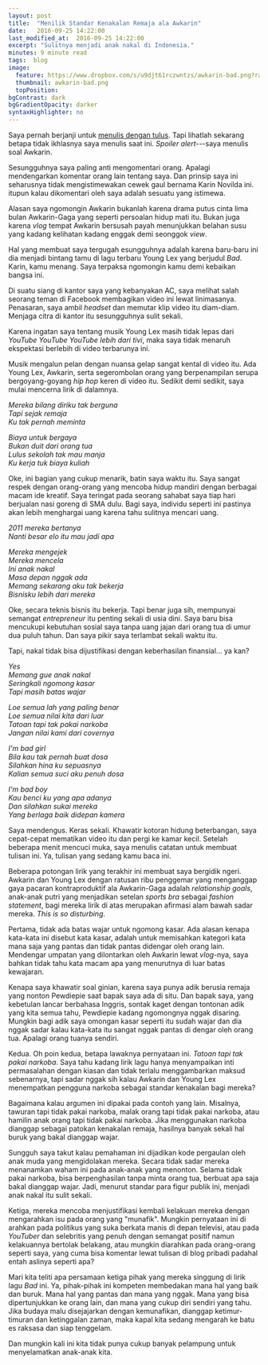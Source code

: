 ```yaml
---
layout: post
title:  "Menilik Standar Kenakalan Remaja ala Awkarin"
date:   2016-09-25 14:22:00
last_modified_at:  2016-09-25 14:22:00
excerpt: "Sulitnya menjadi anak nakal di Indonesia."
minutes: 9 minute read
tags:  blog
image:
  feature: https://www.dropbox.com/s/u9djt61rczwntzs/awkarin-bad.png?raw=1
  thumbnail: awkarin-bad.png
  topPosition:
bgContrast: dark
bgGradientOpacity: darker
syntaxHighlighter: no
---
```


Saya pernah berjanji untuk [menulis dengan tulus](http://blog.ekkypramana.com/saya-ingin-menulis-dengan-tulus-lagi). Tapi lihatlah sekarang betapa tidak ikhlasnya saya menulis saat ini. *Spoiler alert*---saya menulis soal Awkarin.

Sesungguhnya saya paling anti mengomentari orang. Apalagi mendengarkan komentar orang lain tentang saya. Dan prinsip saya ini seharusnya tidak mengistimewakan cewek gaul bernama Karin Novilda ini. itupun kalau dikomentari oleh saya adalah sesuatu yang istimewa.

Alasan saya ngomongin Awkarin bukanlah karena drama putus cinta lima bulan Awkarin-Gaga yang seperti persoalan hidup mati itu. Bukan juga karena *vlog* tempat Awkarin bersusah payah menunjukkan belahan susu yang kadang kelihatan kadang enggak demi seonggok *view*.

Hal yang membuat saya tergugah esungguhnya adalah karena baru-baru ini dia menjadi bintang tamu di lagu terbaru Young Lex yang berjudul *Bad*. Karin, kamu menang. Saya terpaksa ngomongin kamu demi kebaikan bangsa ini.

<div class="img img--fullContainer img--14xLeading desaturate" style="background-image: url(http://www.reactiongifs.com/r/frsib.gif);"></div>

Di suatu siang di kantor saya yang kebanyakan AC, saya melihat salah seorang teman di Facebook membagikan video ini lewat linimasanya. Penasaran, saya ambil *headset* dan memutar klip video itu diam-diam. Menjaga citra di kantor itu sesungguhnya sulit sekali.

Karena ingatan saya tentang musik Young Lex masih tidak lepas dari *YouTube YouTube YouTube lebih dari tivi*, maka saya tidak menaruh ekspektasi berlebih di video terbarunya ini.

Musik mengalun pelan dengan nuansa gelap sangat kental di video itu. Ada Young Lex, Awkarin, serta segerombolan orang yang berpenampilan serupa bergoyang-goyang *hip hop* keren di video itu. Sedikit demi sedikit, saya mulai mencerna lirik di dalamnya.

   *Mereka bilang diriku tak berguna*  
   *Tapi sejak remaja*  
   *Ku tak pernah meminta*

   *Biaya untuk bergaya*  
   *Bukan duit dari orang tua*  
   *Lulus sekolah tak mau manja*  
   *Ku kerja tuk biaya kuliah*  

Oke, ini bagian yang cukup menarik, batin saya waktu itu. Saya sangat respek dengan orang-orang yang mencoba hidup mandiri dengan berbagai macam ide kreatif. Saya teringat pada seorang sahabat saya tiap hari berjualan nasi goreng di SMA dulu. Bagi saya, individu seperti ini pastinya akan lebih menghargai uang karena tahu sulitnya mencari uang.

<div class="img img--fullContainer img--14xLeading desaturate" style="background-image: url(http://www.reactiongifs.com/r/tumblr_n0g19201461qf1116o1_400.gif);"></div>

   *2011 mereka bertanya*  
   *Nanti besar elo itu mau jadi apa*

   *Mereka mengejek*  
   *Mereka mencela*  
   *Ini anak nakal*  
   *Masa depan nggak ada*  
   *Memang sekarang aku tak bekerja*  
   *Bisnisku lebih dari mereka*

Oke, secara teknis bisnis itu bekerja. Tapi benar juga sih, mempunyai semangat *entrepreneur* itu penting sekali di usia dini. Saya baru bisa mencukupi kebutuhan sosial saya tanpa uang jajan dari orang tua di umur dua puluh tahun. Dan saya pikir saya terlambat sekali waktu itu.

Tapi, nakal tidak bisa dijustifikasi dengan keberhasilan finansial... ya kan?

   *Yes*  
   *Memang gue anak nakal*  
   *Seringkali ngomong kasar*  
   *Tapi masih batas wajar*

   *Loe semua lah yang paling benar*  
   *Loe semua nilai kita dari luar*  
   *Tatoan tapi tak pakai narkoba*  
   *Jangan nilai kami dari covernya*  

   *I'm bad girl*  
   *Bila kau tak pernah buat dosa*  
   *Silahkan hina ku sepuasnya*  
   *Kalian semua suci aku penuh dosa*  

   *I'm bad boy*  
   *Kau benci ku yang apa adanya*  
   *Dan silahkan sukai mereka*  
   *Yang berlaga baik didepan kamera*

<div class="img img--fullContainer img--14xLeading desaturate" style="background-image: url(http://www.reactiongifs.com/r/monkey.gif);"></div>

Saya mendengus. Keras sekali. Khawatir kotoran hidung beterbangan, saya cepat-cepat mematikan video itu dan pergi ke kamar kecil. Setelah beberapa menit mencuci muka, saya menulis catatan untuk membuat tulisan ini. Ya, tulisan yang sedang kamu baca ini.

Beberapa potongan lirik yang terakhir ini membuat saya bergidik ngeri. Awkarin dan Young Lex dengan ratusan ribu penggemar yang menganggap gaya pacaran kontraproduktif ala Awkarin-Gaga adalah *relationship goals*, anak-anak putri yang menjadikan setelan *sports bra* sebagai *fashion statement*, bagi mereka lirik di atas merupakan afirmasi alam bawah sadar mereka. *This is so disturbing*.

Pertama, tidak ada batas wajar untuk ngomong kasar. Ada alasan kenapa kata-kata ini disebut kata kasar, adalah untuk memisahkan kategori kata mana saja yang pantas dan tidak pantas didengar oleh orang lain. Mendengar umpatan yang dilontarkan oleh Awkarin lewat *vlog*-nya, saya bahkan tidak tahu kata macam apa yang menurutnya di luar batas kewajaran.

Kenapa saya khawatir soal ginian, karena saya punya adik berusia remaja yang nonton Pewdiepie saat bapak saya ada di situ. Dan bapak saya, yang kebetulan lancar berbahasa Inggris, sontak kaget dengan tontonan adik yang kita semua tahu, Pewdiepie kadang ngomongnya nggak disaring. Mungkin bagi adik saya omongan kasar seperti itu sudah wajar dan dia nggak sadar kalau kata-kata itu sangat nggak pantas di dengar oleh orang tua. Apalagi orang tuanya sendiri.

Kedua. Oh poin kedua, betapa lawaknya pernyataan ini. *Tatoan tapi tak pakai narkoba*. Saya tahu kadang lirik lagu  hanya menyampaikan inti permasalahan dengan kiasan dan tidak terlalu menggambarkan maksud sebenarnya, tapi sadar nggak sih kalau Awkarin dan Young Lex menempatkan pengguna narkoba sebagai standar kenakalan bagi mereka?

<div class="img img--fullContainer img--14xLeading desaturate" style="background-image: url(http://www.reactiongifs.com/wp-content/uploads/2013/12/meh.gif);"></div>

Bagaimana kalau argumen ini dipakai pada contoh yang lain. Misalnya, tawuran tapi tidak pakai narkoba, malak orang tapi tidak pakai narkoba, atau hamilin anak orang tapi tidak pakai narkoba. Jika menggunakan narkoba dianggap sebagai patokan kenakalan remaja, hasilnya banyak sekali hal buruk yang bakal dianggap wajar.

Sungguh saya takut kalau pemahaman ini dijadikan kode pergaulan oleh anak muda yang mengidolakan mereka. Secara tidak sadar mereka menanamkan waham ini pada anak-anak yang menonton. Selama tidak pakai narkoba, bisa berpenghasilan tanpa minta orang tua, berbuat apa saja bakal dianggap wajar. Jadi, menurut standar para figur publik ini, menjadi anak nakal itu sulit sekali.

Ketiga, mereka mencoba menjustifikasi kembali kelakuan mereka dengan mengarahkan isu pada orang yang "munafik". Mungkin pernyataan ini di arahkan pada politikus yang suka berkata manis di depan televisi, atau pada *YouTuber* dan selebritis yang penuh dengan semangat positif namun kelakuannya bertolak belakang, atau mungkin diarahkan pada orang-orang seperti saya, yang cuma bisa komentar lewat tulisan di blog pribadi padahal entah aslinya seperti apa?

<div class="img img--fullContainer img--14xLeading desaturate" style="background-image: url(http://www.reactiongifs.com/wp-content/uploads/2013/06/wrong-opinion.gif);"></div>

Mari kita teliti apa persamaan ketiga pihak yang mereka singgung di lirik lagu *Bad* ini. Ya, pihak-pihak ini kompeten membedakan mana hal yang baik dan buruk. Mana hal yang pantas dan mana yang nggak. Mana yang bisa dipertunjukkan ke orang lain, dan mana yang cukup diri sendiri yang tahu. Jika budaya malu disejajarkan dengan kemunafikan, dianggap ketimur-timuran dan ketinggalan zaman, maka kapal kita sedang mengarah ke batu es raksasa dan siap tenggelam.

Dan mungkin kali ini kita tidak punya cukup banyak pelampung untuk menyelamatkan anak-anak kita.
